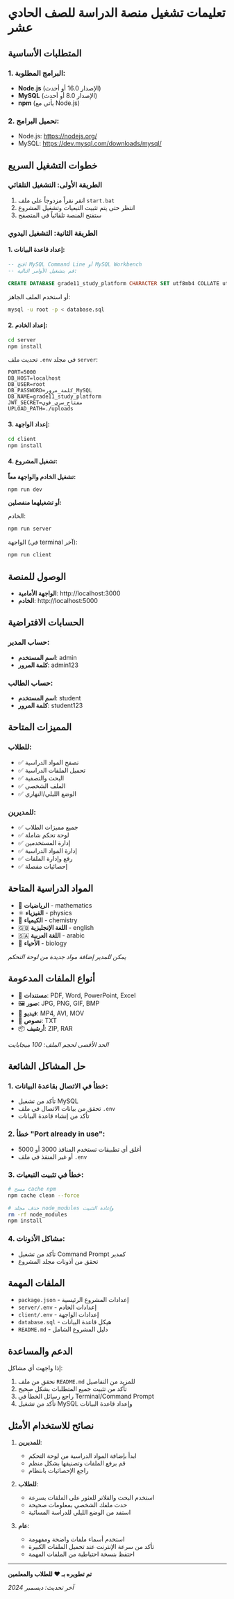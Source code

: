 # تعليمات تشغيل منصة الدراسة للصف الحادي عشر

## المتطلبات الأساسية

### 1. البرامج المطلوبة:
- **Node.js** (الإصدار 16.0 أو أحدث)
- **MySQL** (الإصدار 8.0 أو أحدث)
- **npm** (يأتي مع Node.js)

### 2. تحميل البرامج:
- Node.js: https://nodejs.org/
- MySQL: https://dev.mysql.com/downloads/mysql/

## خطوات التشغيل السريع

### الطريقة الأولى: التشغيل التلقائي
1. انقر نقراً مزدوجاً على ملف `start.bat`
2. انتظر حتى يتم تثبيت التبعيات وتشغيل المشروع
3. ستفتح المنصة تلقائياً في المتصفح

### الطريقة الثانية: التشغيل اليدوي

#### 1. إعداد قاعدة البيانات:
```sql
-- افتح MySQL Command Line أو MySQL Workbench
-- قم بتشغيل الأوامر التالية:

CREATE DATABASE grade11_study_platform CHARACTER SET utf8mb4 COLLATE utf8mb4_unicode_ci;
```

أو استخدم الملف الجاهز:
```bash
mysql -u root -p < database.sql
```

#### 2. إعداد الخادم:
```bash
cd server
npm install
```

تحديث ملف `.env` في مجلد `server`:
```env
PORT=5000
DB_HOST=localhost
DB_USER=root
DB_PASSWORD=كلمة_مرور_MySQL
DB_NAME=grade11_study_platform
JWT_SECRET=مفتاح_سري_قوي
UPLOAD_PATH=./uploads
```

#### 3. إعداد الواجهة:
```bash
cd client
npm install
```

#### 4. تشغيل المشروع:

**تشغيل الخادم والواجهة معاً:**
```bash
npm run dev
```

**أو تشغيلهما منفصلين:**

الخادم:
```bash
npm run server
```

الواجهة (في terminal آخر):
```bash
npm run client
```

## الوصول للمنصة

- **الواجهة الأمامية**: http://localhost:3000
- **الخادم**: http://localhost:5000

## الحسابات الافتراضية

### حساب المدير:
- **اسم المستخدم**: admin
- **كلمة المرور**: admin123

### حساب الطالب:
- **اسم المستخدم**: student
- **كلمة المرور**: student123

## المميزات المتاحة

### للطلاب:
- ✅ تصفح المواد الدراسية
- ✅ تحميل الملفات الدراسية
- ✅ البحث والتصفية
- ✅ الملف الشخصي
- ✅ الوضع الليلي/النهاري

### للمديرين:
- ✅ جميع مميزات الطلاب
- ✅ لوحة تحكم شاملة
- ✅ إدارة المستخدمين
- ✅ إدارة المواد الدراسية
- ✅ رفع وإدارة الملفات
- ✅ إحصائيات مفصلة

## المواد الدراسية المتاحة

- 🧮 **الرياضيات** - mathematics
- ⚛️ **الفيزياء** - physics
- 🧪 **الكيمياء** - chemistry
- 🇬🇧 **اللغة الإنجليزية** - english
- 🇸🇦 **اللغة العربية** - arabic
- 🧬 **الأحياء** - biology

*يمكن للمدير إضافة مواد جديدة من لوحة التحكم*

## أنواع الملفات المدعومة

- 📄 **مستندات**: PDF, Word, PowerPoint, Excel
- 🖼️ **صور**: JPG, PNG, GIF, BMP
- 🎥 **فيديو**: MP4, AVI, MOV
- 📝 **نصوص**: TXT
- 📦 **أرشيف**: ZIP, RAR

*الحد الأقصى لحجم الملف: 100 ميجابايت*

## حل المشاكل الشائعة

### 1. خطأ في الاتصال بقاعدة البيانات:
- تأكد من تشغيل MySQL
- تحقق من بيانات الاتصال في ملف `.env`
- تأكد من إنشاء قاعدة البيانات

### 2. خطأ "Port already in use":
- أغلق أي تطبيقات تستخدم المنافذ 3000 أو 5000
- أو غير المنفذ في ملف `.env`

### 3. خطأ في تثبيت التبعيات:
```bash
# مسح cache npm
npm cache clean --force

# حذف مجلد node_modules وإعادة التثبيت
rm -rf node_modules
npm install
```

### 4. مشاكل الأذونات:
- تأكد من تشغيل Command Prompt كمدير
- تحقق من أذونات مجلد المشروع

## الملفات المهمة

- `package.json` - إعدادات المشروع الرئيسية
- `server/.env` - إعدادات الخادم
- `client/.env` - إعدادات الواجهة
- `database.sql` - هيكل قاعدة البيانات
- `README.md` - دليل المشروع الشامل

## الدعم والمساعدة

إذا واجهت أي مشاكل:

1. تحقق من ملف `README.md` للمزيد من التفاصيل
2. تأكد من تثبيت جميع المتطلبات بشكل صحيح
3. راجع رسائل الخطأ في Terminal/Command Prompt
4. تأكد من تشغيل MySQL وإعداد قاعدة البيانات

## نصائح للاستخدام الأمثل

1. **للمديرين**:
   - ابدأ بإضافة المواد الدراسية من لوحة التحكم
   - قم برفع الملفات وتصنيفها بشكل منظم
   - راجع الإحصائيات بانتظام

2. **للطلاب**:
   - استخدم البحث والفلاتر للعثور على الملفات بسرعة
   - حدث ملفك الشخصي بمعلومات صحيحة
   - استفد من الوضع الليلي للدراسة المسائية

3. **عام**:
   - استخدم أسماء ملفات واضحة ومفهومة
   - تأكد من سرعة الإنترنت عند تحميل الملفات الكبيرة
   - احتفظ بنسخة احتياطية من الملفات المهمة

---

**تم تطويره بـ ❤️ للطلاب والمعلمين**

*آخر تحديث: ديسمبر 2024*